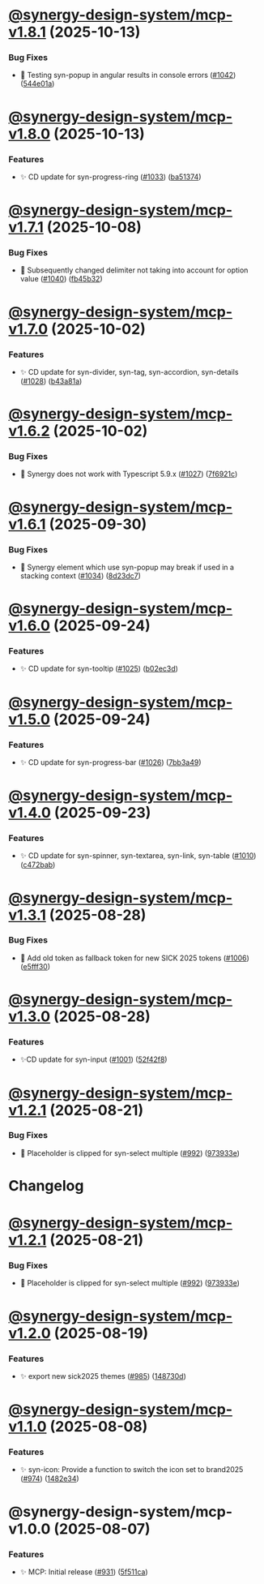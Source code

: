 # [@synergy-design-system/mcp-v1.8.1](https://github.com/synergy-design-system/synergy-design-system/compare/mcp/1.8.0...mcp/1.8.1) (2025-10-13)


### Bug Fixes

* 🐛  Testing syn-popup in angular results in console errors ([#1042](https://github.com/synergy-design-system/synergy-design-system/issues/1042)) ([544e01a](https://github.com/synergy-design-system/synergy-design-system/commit/544e01a1227e4760c76d7a74238a224c7ca31a18))

# [@synergy-design-system/mcp-v1.8.0](https://github.com/synergy-design-system/synergy-design-system/compare/mcp/1.7.1...mcp/1.8.0) (2025-10-13)


### Features

* ✨ CD update for syn-progress-ring ([#1033](https://github.com/synergy-design-system/synergy-design-system/issues/1033)) ([ba51374](https://github.com/synergy-design-system/synergy-design-system/commit/ba51374977ad486c2a8020586718740e60da7f51))

# [@synergy-design-system/mcp-v1.7.1](https://github.com/synergy-design-system/synergy-design-system/compare/mcp/1.7.0...mcp/1.7.1) (2025-10-08)


### Bug Fixes

* 🐛 Subsequently changed delimiter not taking into account for option value ([#1040](https://github.com/synergy-design-system/synergy-design-system/issues/1040)) ([fb45b32](https://github.com/synergy-design-system/synergy-design-system/commit/fb45b32c36d39046da754a294bff79d1a0ffeb42))

# [@synergy-design-system/mcp-v1.7.0](https://github.com/synergy-design-system/synergy-design-system/compare/mcp/1.6.2...mcp/1.7.0) (2025-10-02)


### Features

* ✨ CD update for syn-divider, syn-tag, syn-accordion, syn-details ([#1028](https://github.com/synergy-design-system/synergy-design-system/issues/1028)) ([b43a81a](https://github.com/synergy-design-system/synergy-design-system/commit/b43a81ab651da6b41668e481981ccbdcc1f07254))

# [@synergy-design-system/mcp-v1.6.2](https://github.com/synergy-design-system/synergy-design-system/compare/mcp/1.6.1...mcp/1.6.2) (2025-10-02)


### Bug Fixes

* 🐛 Synergy does not work with Typescript 5.9.x ([#1027](https://github.com/synergy-design-system/synergy-design-system/issues/1027)) ([7f6921c](https://github.com/synergy-design-system/synergy-design-system/commit/7f6921cccb536a9a91e7d61b487fef2ad62dc831))

# [@synergy-design-system/mcp-v1.6.1](https://github.com/synergy-design-system/synergy-design-system/compare/mcp/1.6.0...mcp/1.6.1) (2025-09-30)


### Bug Fixes

* 🐛 Synergy element which use syn-popup may break if used in a stacking context ([#1034](https://github.com/synergy-design-system/synergy-design-system/issues/1034)) ([8d23dc7](https://github.com/synergy-design-system/synergy-design-system/commit/8d23dc737e36065a0208bc01a98981541540d0ef))

# [@synergy-design-system/mcp-v1.6.0](https://github.com/synergy-design-system/synergy-design-system/compare/mcp/1.5.0...mcp/1.6.0) (2025-09-24)


### Features

* ✨ CD update for syn-tooltip ([#1025](https://github.com/synergy-design-system/synergy-design-system/issues/1025)) ([b02ec3d](https://github.com/synergy-design-system/synergy-design-system/commit/b02ec3d7d720a869975dcd19dd29f096b8fd2035))

# [@synergy-design-system/mcp-v1.5.0](https://github.com/synergy-design-system/synergy-design-system/compare/mcp/1.4.0...mcp/1.5.0) (2025-09-24)


### Features

* ✨ CD update for syn-progress-bar ([#1026](https://github.com/synergy-design-system/synergy-design-system/issues/1026)) ([7bb3a49](https://github.com/synergy-design-system/synergy-design-system/commit/7bb3a49dfec36d4b78180e1a6413bd0f68d80724))

# [@synergy-design-system/mcp-v1.4.0](https://github.com/synergy-design-system/synergy-design-system/compare/mcp/1.3.1...mcp/1.4.0) (2025-09-23)


### Features

* ✨ CD update for syn-spinner, syn-textarea, syn-link, syn-table ([#1010](https://github.com/synergy-design-system/synergy-design-system/issues/1010)) ([c472bab](https://github.com/synergy-design-system/synergy-design-system/commit/c472bab888e5fb9efd368456e1b8f60953970b63))

# [@synergy-design-system/mcp-v1.3.1](https://github.com/synergy-design-system/synergy-design-system/compare/mcp/1.3.0...mcp/1.3.1) (2025-08-28)


### Bug Fixes

* 🐛 Add old token as fallback token for new SICK 2025 tokens ([#1006](https://github.com/synergy-design-system/synergy-design-system/issues/1006)) ([e5fff30](https://github.com/synergy-design-system/synergy-design-system/commit/e5fff3060b340ceae2707eefdd06b2f2b32b9224))

# [@synergy-design-system/mcp-v1.3.0](https://github.com/synergy-design-system/synergy-design-system/compare/mcp/1.2.1...mcp/1.3.0) (2025-08-28)


### Features

* ✨CD update for syn-input ([#1001](https://github.com/synergy-design-system/synergy-design-system/issues/1001)) ([52f42f8](https://github.com/synergy-design-system/synergy-design-system/commit/52f42f8d1f494c54492e54b6ddafc6693dcdb0bb))

# [@synergy-design-system/mcp-v1.2.1](https://github.com/synergy-design-system/synergy-design-system/compare/mcp/1.2.0...mcp/1.2.1) (2025-08-21)


### Bug Fixes

* 🐛  Placeholder is clipped for syn-select multiple ([#992](https://github.com/synergy-design-system/synergy-design-system/issues/992)) ([973933e](https://github.com/synergy-design-system/synergy-design-system/commit/973933e477a2cba1611c2f73f77e4e79d755c8a1))

# Changelog

# [@synergy-design-system/mcp-v1.2.1](https://github.com/synergy-design-system/synergy-design-system/compare/mcp/1.2.0...mcp/1.2.1) (2025-08-21)


### Bug Fixes

* 🐛  Placeholder is clipped for syn-select multiple ([#992](https://github.com/synergy-design-system/synergy-design-system/issues/992)) ([973933e](https://github.com/synergy-design-system/synergy-design-system/commit/973933e477a2cba1611c2f73f77e4e79d755c8a1))


# [@synergy-design-system/mcp-v1.2.0](https://github.com/synergy-design-system/synergy-design-system/compare/mcp/1.1.0...mcp/1.2.0) (2025-08-19)

### Features

* ✨ export new sick2025 themes ([#985](https://github.com/synergy-design-system/synergy-design-system/issues/985)) ([148730d](https://github.com/synergy-design-system/synergy-design-system/commit/148730d68037ea74dc241ca6627aa6a32af876ab))


# [@synergy-design-system/mcp-v1.1.0](https://github.com/synergy-design-system/synergy-design-system/compare/mcp/1.0.0...mcp/1.1.0) (2025-08-08)


### Features

* ✨ syn-icon: Provide a function to switch the icon set to brand2025 ([#974](https://github.com/synergy-design-system/synergy-design-system/issues/974)) ([1482e34](https://github.com/synergy-design-system/synergy-design-system/commit/1482e34f21ce80b9ad6f25e760f87de13d5f70db))

# @synergy-design-system/mcp-v1.0.0 (2025-08-07)


### Features

* ✨ MCP: Initial release ([#931](https://github.com/synergy-design-system/synergy-design-system/pull/931)) ([5f511ca](https://github.com/synergy-design-system/synergy-design-system/commit/5f511ca4305981f90e589a5f634e58d0e4e834ee))
